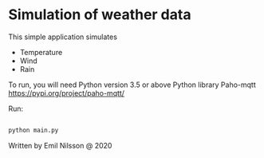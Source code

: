 # Simulation of weather data

This simple application simulates

- Temperature
- Wind
- Rain

To run, you will need Python version 3.5 or above
Python library Paho-mqtt https://pypi.org/project/paho-mqtt/

Run:
```bash

python main.py

```

Written by Emil Nilsson @ 2020